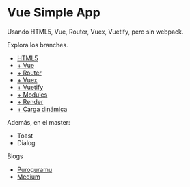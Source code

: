# Vue Simple App

Usando HTML5, Vue, Router, Vuex, Vuetify, pero sin webpack.

Explora los branches.

- [HTML5](https://github.com/akobashikawa/vue-simple-app/tree/html5)
- [+ Vue](https://github.com/akobashikawa/vue-simple-app/tree/html5+vue)
- [+ Router](https://github.com/akobashikawa/vue-simple-app/tree/html5+vue+router)
- [+ Vuex](https://github.com/akobashikawa/vue-simple-app/tree/html5+vue+router+vuex)
- [+ Vuetify](https://github.com/akobashikawa/vue-simple-app/tree/html5+vue+router+vuex+vuetify)
- [+ Modules](https://github.com/akobashikawa/vue-simple-app/tree/html5+vue+router+vuex+vuetify+module)
- [+ Render](https://github.com/akobashikawa/vue-simple-app/tree/modules-render)
- [+ Carga dinámica](https://github.com/akobashikawa/vue-simple-app/tree/modules-dynload)

Además, en el master:

- Toast
- Dialog

Blogs

- [Puroguramu](https://akcdev.blogspot.com/2019/09/vue-simpleapp.html)
- [Medium](https://medium.com/@rulokoba/vue-simple-app-243e3bdea3c3)